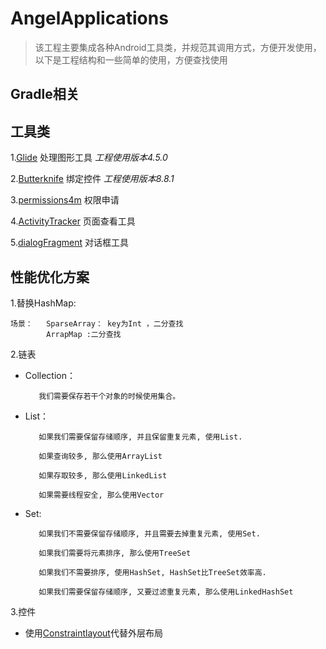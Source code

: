 # AngelApplications
> 该工程主要集成各种Android工具类，并规范其调用方式，方便开发使用，以下是工程结构和一些简单的使用，方便查找使用

## Gradle相关

## 工具类
1.[Glide](https://github.com/bumptech/glide) 处理图形工具
  *工程使用版本4.5.0*

2.[Butterknife](https://github.com/JakeWharton/butterknife) 绑定控件
  *工程使用版本8.8.1*

3.[permissions4m](https://github.com/jokermonn/permissions4m) 权限申请

4.[ActivityTracker](https://github.com/fashare2015/ActivityTracker) 页面查看工具

5.[dialogFragment](https://github.com/Timmy-zzh/TDialog) 对话框工具

## 性能优化方案
1.替换HashMap:

    场景：   SparseArray： key为Int ，二分查找
            ArrapMap :二分查找
            
 2.链表
   * Collection：
   
            我们需要保存若干个对象的时候使用集合。
   * List：
            
            如果我们需要保留存储顺序, 并且保留重复元素, 使用List.
    
            如果查询较多, 那么使用ArrayList
    
            如果存取较多, 那么使用LinkedList
   
            如果需要线程安全, 那么使用Vector
            
   * Set:
            
            如果我们不需要保留存储顺序, 并且需要去掉重复元素, 使用Set.
    
            如果我们需要将元素排序, 那么使用TreeSet
    
            如果我们不需要排序, 使用HashSet, HashSet比TreeSet效率高.
    
            如果我们需要保留存储顺序, 又要过滤重复元素, 那么使用LinkedHashSet
 3.控件
    
   * 使用[Constraintlayout](https://www.jianshu.com/p/a8b49ff64cd3)代替外层布局

